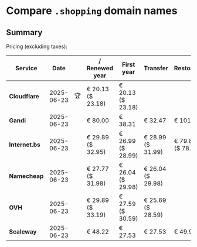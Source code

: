 # Compare `.shopping` domain names

## Summary

Pricing (excluding taxes):

| Service | Date |  | / Renewed year | First year | Transfer | Restoration |
|--|--|--|--|--|--|--|
| **Cloudflare** | 2025-06-23 | 🏆 | € 20.13<br>($ 23.18) | € 20.13<br>($ 23.18) |  |  |
| **Gandi** | 2025-06-23 |  | € 80.00 | € 38.31 | € 32.47 | € 101.44 |
| **Internet.bs** | 2025-06-23 |  | € 29.89<br>($ 32.95) | € 26.99<br>($ 28.99) | € 28.99<br>($ 31.99) | € 79.89<br>($ 78.85) |
| **Namecheap** | 2025-06-23 |  | € 27.77<br>($ 31.98) | € 26.04<br>($ 29.98) | € 26.04<br>($ 29.98) |  |
| **OVH** | 2025-06-23 |  | € 29.89<br>($ 33.19) | € 27.59<br>($ 30.59) | € 25.69<br>($ 28.59) |  |
| **Scaleway** | 2025-06-23 |  | € 48.22 | € 27.53 | € 27.53 | € 49.99 |
